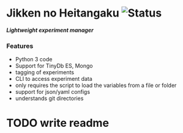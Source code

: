 # Jikken no Heitangaku     ![Status](https://travis-ci.org/outcastofmusic/jikken.svg?branch=master)

___Lightweight experiment manager___

### Features
- Python 3 code 
- Support for TinyDb  ES, Mongo
- tagging of experiments
- CLI to access experiment data
- only requires the script to load the variables from a file or folder
- support for json/yaml configs
- understands git directories


# TODO write readme
